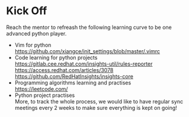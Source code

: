 Kick Off
===
Reach the mentor to refreash the following learning curve to be one advanced python player.
- Vim for python</br>
https://github.com/xiangce/init_settings/blob/master/.vimrc
- Code learning for python projects</br>
https://gitlab.cee.redhat.com/insights-util/rules-reporter</br>
https://access.redhat.com/articles/3078</br>
https://github.com/RedHatInsights/insights-core
- Programming algorithms learning and practises</br>
https://leetcode.com/
- Python project practises</br>
More, to track the whole process, we would like to have regular sync meetings every 2 weeks to make sure everything is kept on going!
